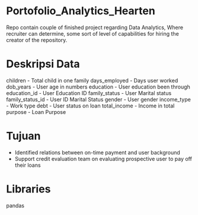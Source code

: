 # Portofolio_Analytics_Hearten
Repo contain couple of finished project regarding Data Analytics, Where recruiter can determine, some sort of level of capabilities for hiring the creator of the repository. 

# Deskripsi Data

children - Total child in one family
days_employed - Days user worked
dob_years - User age in numbers
education - User education been through
education_id - User Education ID
family_status - User Marital status
family_status_id - User ID Marital Status
gender - User gender
income_type - Work type
debt - User status on loan 
total_income - Income in total
purpose - Loan Purpose



# Tujuan
- Identified relations between on-time payment and user background
- Support credit evaluation team on evaluating prospective user to pay off their loans


# Libraries
pandas
